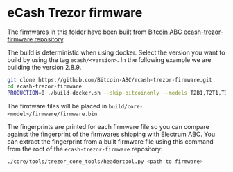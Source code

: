 # eCash Trezor firmware

The firmwares in this folder have been built from [Bitcoin ABC ecash-trezor-firmware repository](https://github.com/Bitcoin-ABC/ecash-trezor-firmware).

The build is deterministic when using docker.
Select the version you want to build by using the tag `ecash/<version>`.
In the following example we are building the version 2.8.9.

```bash
git clone https://github.com/Bitcoin-ABC/ecash-trezor-firmware.git
cd ecash-trezor-firmware
PRODUCTION=0 ./build-docker.sh --skip-bitcoinonly --models T2B1,T2T1,T3B1,T3T1 ecash/2.8.9
```

The firmware files will be placed in `build/core-<model>/firmware/firmware.bin`.

The fingerprints are printed for each firmware file so you can compare against
the fingerprint of the firmwares shipping with Electrum ABC. You can extract
the fingerprint from a built firmware file using this command from the root of
the `ecash-trezor-firmware` repository:

```bash
./core/tools/trezor_core_tools/headertool.py <path to firmware>
```
